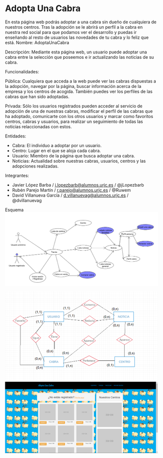 <h1>Adopta Una Cabra</h1>

En esta página web podrás adoptar a una cabra sin dueño de cualquiera de nuestros centros. Tras la adopción se le abrirá un perfil a la cabra en nuestra red social para que podamos ver el desarrollo y puedas ir enseñando al resto de usuarios las novedades de tu cabra y lo feliz que está. Nombre: AdoptaUnaCabra

Descripción: Mediante esta página web, un usuario puede adoptar una cabra entre la selección que poseemos e ir actualizando las noticias de su cabra.

Funcionalidades:

Pública: Cualquiera que acceda a la web puede ver las cabras dispuestas a la adopción, navegar por la página, buscar información acerca de la empresa y los centros de acogida. También puedes ver los perfiles de las cabras que han sido adoptadas.

Privada: Sólo los usuarios registrados pueden acceder al servicio de adopción de una de nuestras cabras, modificar el perfil de las cabras que ha adoptado, comunicarte con los otros usuarios y marcar como favoritos centros, cabras y usuarios, para realizar un seguimiento de todas las noticias relaccionadas con estos.

Entidades:
- Cabra: El individuo a adoptar por un usuario.
- Centro: Lugar en el que se aloja cada cabra.
- Usuario: Miembro de la página que busca adoptar una cabra.
- Noticias: Actualidad sobre nuestras cabras, usuarios, centros y las adopciones realizadas.

Integrantes:
- Javier López Barba / j.lopezbarb@alumnos.urjc.es / @jLopezbarb
- Rubén Parejo Martín / r.parejo@alumnos.urjc.es / @Ruwem
- David Villanueva García / d.villanuevag@alumnos.urjc.es / @dvillanuevag

Esquema
<img src="/UML3.0.png"/>

<img src="/Diagrama de base de datos.png"/>

<img src="/index.PNG"/>
